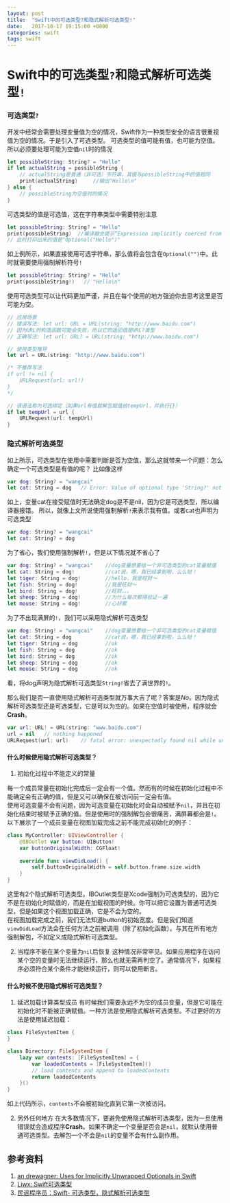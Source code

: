 ```yaml
---
layout: post
title:  "Swift中的可选类型?和隐式解析可选类型!"
date:   2017-10-17 19:15:00 +0800
categories: swift
tags: swift
---
```

# Swift中的可选类型`?`和隐式解析可选类型`!`

### 可选类型`?`
开发中经常会需要处理变量值为空的情况，Swift作为一种类型安全的语言很重视值为空的情况。于是引入了可选类型。
可选类型的值可能有值，也可能为空值。所以必须要处理可能为空值`nil`时的情况

```swift
let possibleString: String? = "Hello"
if let actualString = possibleString {
    // actualString是普通（非可选）字符串，其值与possibleString中的值相同
    print(actualString)     //输出"Hello\n"
} else {
    // possibleString为空值时的情况
}
```
可选类型的值是可选值，这在字符串类型中需要特别注意

```swift
let possibleString: String? = "Hello"
print(possibleString)  //编译器会提示“Expression implicitly coerced from 'String?' to Any”；
// 此时打印出来的值是"Optional("Hello")"
```
如上例所示，如果直接使用可选字符串，那么值将会包含在`Optional("")`中。此时就需要使用强制解析符号`!`

```swift
let possibleString: String? = "Hello"
print(possibleString!)   // "Hello\n"
```
使用可选类型可以让代码更加严谨，并且在每个使用的地方强迫你去思考这里是否可能为空。

```swift
// 应用场景
// 错误写法: let url: URL = URL(string: "http://www.baidu.com")
// 因为URL的构造函数可能会失败，所以它的返回值是URL?类型
// 正确写法: let url: URL? = URL(string: "http://www.baidu.com")

// 使用类型推导
let url = URL(string: "http://www.baidu.com")

/* 不推荐写法
if url != nil {
    URLRequest(url: url!)
}
*/

// 该语法称为可选绑定（如果url有值就解包赋值给tempUrl，并执行{}）
if let tempUrl = url {
    URLRequest(url: tempUrl)
}
```

### 隐式解析可选类型
如上所示，可选类型在使用中需要判断是否为空值，那么这就带来一个问题：怎么确定一个可选类型是有值的呢？
比如像这样

```swift
var dog: String? = "wangcai"
let cat: String = dog   // Error: Value of optional type 'String?' not unwrapped; did you mean to use '!' or '?'?
```

如上，变量cat在接受赋值时无法确定dog是不是nil，因为它是可选类型，所以编译器报错。
所以，就像上文所说使用强制解析`!`来表示我有值。或者cat也声明为可选类型

```swift
var dog: String? = "wangcai"
let cat: String? = dog
```
为了省心，我们使用强制解析`!`，但是以下情况就不省心了

```swift
var dog: String? = "wangcai"    //dog变量想要给一个非可选类型的cat变量赋值
let cat: String = dog!          //cat说，嗯，我已经拿到啦，么么哒！
let tiger: String = dog!        //hello，我是旺财～
let fish: String = dog!         //我是旺财～
let bird: String = dog!         //旺财。。。
let sheep: String = dog!        //为什么每次都得验证一遍
let mouse: String = dog!        //心好累
```
为了不出现满屏的`!`，我们可以采用隐式解析可选类型

```swift
var dog: String! = "wangcai"    //dog变量想要给一个非可选类型的cat变量赋值
let cat: String = dog           //cat说，嗯，我已经拿到啦，么么哒！
let tiger: String = dog         //ok
let fish: String = dog          //ok
let bird: String = dog          //ok
let sheep: String = dog         //ok
let mouse: String = dog         //ok
```
看，将dog声明为隐式解析可选类型`String!`省去了满世界的`!`。

那么我们是否一直使用隐式解析可选类型就万事大吉了呢？答案是*No*。因为隐式解析可选类型还是可选类型，它是可以为空的。如果在空值时被使用，程序就会**Crash**。

```swift
var url: URL! = URL(string: "www.baidu.com")
url = nil   // nothing happened
URLRequest(url: url)    // fatal error: unexpectedly found nil while unwrapping an Optional value
```

#### 什么时候使用隐式解析可选类型？
1. 初始化过程中不能定义的常量

每一个成员常量在初始化完成后一定会有一个值。然而有的时候在初始化过程中不能确定会有正确的值，但是又可以确保在被访问前一定会有值。<br>
使用可选变量不会有问题，因为可选变量在初始化时会自动被赋予`nil`，并且在初始化结束时被赋予正确的值。但是使用时的强制解包会很痛苦，满屏幕都会是`!`。<br>
以下展示了一个成员变量在视图加载完成之前不能完成初始化的例子：

```swift
class MyController: UIViewController {
    @IBOutlet var button: UIButton!
    var buttonOriginalWidth: CGFloat!
    
    override func viewDidLoad() {
        self.buttonOriginalWidth = self.button.frame.size.width
    }
}
```
这里有2个隐式解析可选类型。IBOutlet类型是Xcode强制为可选类型的，因为它不是在初始化时赋值的，而是在加载视图的时候。你可以把它设置为普通可选类型，但是如果这个视图加载正确，它是不会为空的。<br>
在视图加载完成之前，我们无法知道button的初始宽度。但是我们知道`viewDidLoad`方法会在任何方法之前被调用（除了初始化函数）。与其在所有地方强制解包，不如定义成隐式解析可选类型。

2. 当程序不能在某个变量为`nil`后恢复
这种情况非常罕见。如果应用程序在访问某个空的变量时无法继续运行，那么也就无需再判空了。通常情况下，如果程序必须符合某个条件才能继续运行，则可以使用断言。

#### 什么时候不使用隐式解析可选类型？

1. 延迟加载计算类型成员
有时候我们需要永远不为空的成员变量，但是它可能在初始化时不能被正确赋值。一种方法是使用隐式解析可选类型。不过更好的方法是使用延迟加载：

```swift
class FileSystemItem {
}

class Directory: FileSystemItem {
    lazy var contents: [FileSystemItem] = {
        var loadedContents = [FileSystemItem]()
        // load contents and append to loadedContents
        return loadedContents
    }()
}
```
如上代码所示，`contents`不会被初始化直到它第一次被访问。

2. 另外任何地方
在大多数情况下，要避免使用隐式解析可选类型，因为一旦使用错误就会造成程序**Crash**。如果不确定一个变量是否会是`nil`，就默认使用普通可选类型。去解包一个不会是`nil`的变量不会有什么副作用。


## 参考资料
1. [an drewagner: Uses for Implicitly Unwrapped Optionals in Swift](https://drewag.me/posts/2014/07/05/uses-for-implicitly-unwrapped-optionals-in-swift)
2. [Liwx: Swift可选类型](http://www.jianshu.com/p/6f74174ff81f)
3. [民谣程序员：Swift- 可选类型，隐式解析可选类型](http://www.jianshu.com/p/3a2f66be4399)

